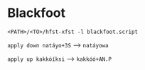 # Blackfoot

`<PATH>/<TO>/hfst-xfst -l blackfoot.script`

`apply down natáyo+3S` –> `natáyowa`

`apply up kakkóíksi` –> `kakkóó+AN.P`
